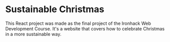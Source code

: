 # Sustainable Christmas

This React project was made as the final project of the Ironhack Web Development Course. It's a website that covers how to celebrate Christmas in a more sustainable way.

